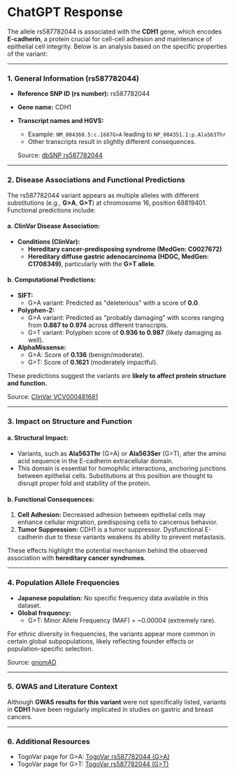 # ChatGPT Response

The allele rs587782044 is associated with the **CDH1** gene, which encodes **E-cadherin**, a protein crucial for cell-cell adhesion and maintenance of epithelial cell integrity. Below is an analysis based on the specific properties of the variant:

---

### 1. **General Information (rs587782044)**
- **Reference SNP ID (rs number):** rs587782044  
- **Gene name:** CDH1  
- **Transcript names and HGVS:**  
  - Example: `NM_004360.5:c.1687G>A` leading to `NP_004351.1:p.Ala563Thr`  
  - Other transcripts result in slightly different consequences.

  Source: [dbSNP rs587782044](https://identifiers.org/dbsnp/rs587782044)

---

### 2. **Disease Associations and Functional Predictions**
The rs587782044 variant appears as multiple alleles with different substitutions (e.g., **G>A**, **G>T**) at chromosome 16, position 68819401. Functional predictions include:

#### a. ClinVar Disease Association:
- **Conditions (ClinVar):**  
  - **Hereditary cancer-predisposing syndrome (MedGen: C0027672)**  
  - **Hereditary diffuse gastric adenocarcinoma (HDGC, MedGen: C1708349)**, particularly with the **G>T allele**.

#### b. Computational Predictions:  
- **SIFT:**  
  - G>A variant: Predicted as "deleterious" with a score of **0.0**.  
- **Polyphen-2:**  
  - G>A variant: Predicted as "probably damaging" with scores ranging from **0.887 to 0.974** across different transcripts.  
  - G>T variant: Polyphen score of **0.936 to 0.987** (likely damaging as well).  
- **AlphaMissense:**  
  - G>A: Score of **0.136** (benign/moderate).  
  - G>T: Score of **0.1621** (moderately impactful). 

These predictions suggest the variants are **likely to affect protein structure and function.**

Source: [ClinVar VCV000481681](https://www.ncbi.nlm.nih.gov/clinvar/variation/481681)

---

### 3. **Impact on Structure and Function**
#### a. Structural Impact:  
- Variants, such as **Ala563Thr** (G>A) or **Ala563Ser** (G>T), alter the amino acid sequence in the E-cadherin extracellular domain.  
- This domain is essential for homophilic interactions, anchoring junctions between epithelial cells. Substitutions at this position are thought to disrupt proper fold and stability of the protein.

#### b. Functional Consequences:  
1. **Cell Adhesion:** Decreased adhesion between epithelial cells may enhance cellular migration, predisposing cells to cancerous behavior.  
2. **Tumor Suppression:** CDH1 is a tumor suppressor. Dysfunctional E-cadherin due to these variants weakens its ability to prevent metastasis.  

These effects highlight the potential mechanism behind the observed association with **hereditary cancer syndromes**.

---

### 4. **Population Allele Frequencies**
- **Japanese population:** No specific frequency data available in this dataset.  
- **Global frequency:**  
  - G>T: Minor Allele Frequency (MAF) = ~0.00004 (extremely rare).  

For ethnic diversity in frequencies, the variants appear more common in certain global subpopulations, likely reflecting founder effects or population-specific selection.

Source: [gnomAD](https://gnomad.broadinstitute.org/variant/16-68819401-G-T?dataset=gnomad_r4)

---

### 5. **GWAS and Literature Context**
Although **GWAS results for this variant** were not specifically listed, variants in **CDH1** have been regularly implicated in studies on gastric and breast cancers.

---

### 6. **Additional Resources**
- TogoVar page for G>A: [TogoVar rs587782044 (G>A)](https://www.ncbi.nlm.nih.gov/clinvar/variation/481681)
- TogoVar page for G>T: [TogoVar rs587782044 (G>T)](https://www.ncbi.nlm.nih.gov/clinvar/variation/141834)

